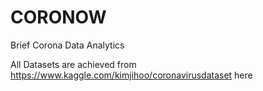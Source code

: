 # CORONOW
Brief Corona Data Analytics

All Datasets are achieved from <https://www.kaggle.com/kimjihoo/coronavirusdataset> here
